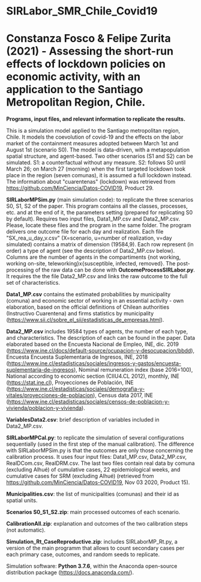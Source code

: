 # SIRLabor_SMR_Chile_Covid19

# Constanza Fosco &amp; Felipe Zurita (2021) - Assessing the short-run effects of lockdown policies on economic activity, with an application to the Santiago Metropolitan Region, Chile.

**Programs, input files, and relevant information to replicate the results.**

This is a simulation model applied to the Santiago metropolitan region, Chile. It models the coevolution of covid-19 and the effects on the labor market of the containment measures adopted between March 1st and August 1st (scenario S0). The model is data-driven, with a metapopulation spatial structure, and agent-based.
Two other scenarios (S1 and S2) can be simulated. S1: a counterfactual without any measure. S2: follows S0 until March 26; on March 27 (morning) when the first targeted lockdown took place in the region (seven comunas), it is assumed a full lockdown instead.
The information about "cuarentenas" (lockdown) was retrieved from https://github.com/MinCiencia/Datos-COVID19, Product 29.

**SIRLaborMPSim.py** (main simulation code): to replicate the three scenarios S0, S1, S2 of the paper.
This program contains all the classes, processes, etc. and at the end of it, the parameters setting (prepared for replicating S0 by default).
Requires two input files, Data1_MP.csv and Data2_MP.csv. Please, locate these files and the program in the same folder.
The program delivers one outcome file for each day and realization. Each file "SX_rea_u_day_v.csv" (X=scenario, u=number of realization, v=day simulated)
contains a matrix of dimension (19584,9). Each row represent (in order) a type of agent (see the description of Data2_MP.csv below). Columns are the number
of agents in the compartiments {not working, working on-site, teleworking}x{susceptible, infected, removed}.
The post-processing of the raw data can be done with **OutcomeProcessSIRLabor.py**. It requires the the file Data2_MP.csv and links the raw outcome to the full set
of characteristics.

**Data1_MP.csv** contains the estimated probabilities by municipality (comuna) and economic sector of working in an essential activity - own elaboration, based on the official definitions of Chilean authorities (Instructivo Cuarentena) and firms statistics by municipality (https://www.sii.cl/sobre_el_sii/estadisticas_de_empresas.html).

**Data2_MP.csv** includes 19584 types of agents, the number of each type, and characteristics. The description of each can be found in the paper. Data elaborated based on the Encuesta Nacional de Empleo, INE, dic. 2019 (https://www.ine.cl/docs/default-source/ocupacion-y-desocupacion/bbdd), Encuesta Encuesta Suplementaria de Ingresos, INE, 2018 (https://www.ine.cl/estadisticas/sociales/ingresos-y-gastos/encuesta-suplementaria-de-ingresos), Nominal remuneration index (base 2016=100), National according to economic section (CIIU4.CL 2012), monthly, INE (https://stat.ine.cl), Proyecciones de Población, INE (https://www.ine.cl/estadisticas/sociales/demografia-y-vitales/proyecciones-de-poblacion), Census data 2017, INE (https://www.ine.cl/estadisticas/sociales/censos-de-poblacion-y-vivienda/poblacion-y-vivienda).

**VariablesData2.csv**: brief description of variables included in Data2_MP.csv.

**SIRLaborMPCal.py**: to replicate the simulation of several configurations sequentially (used in the first step of the manual calibration). The difference with SIRLaborMPSim.py is that the outcomes are only those concerning the calibration process.
It uses four input files: Data1_MP.csv, Data2_MP.csv, RealDCom.csv, RealDRM.csv. The last two files contain real data by comuna (excluding Alhué) 
of cumulative cases, 22 epidemiological weeks, and cumulative cases for SRM (excluding Alhué) (retrieved from https://github.com/MinCiencia/Datos-COVID19, Nov 03 2020, Product 15).

**Municipalities.csv**: the list of municipalities (comunas) and their id as spatial units.

**Scenarios S0_S1_S2.zip**: main processed outcomes of each scenario. 

**CalibrationAll.zip**: explanation and outcomes of the two calibration steps (not automatic).

**Simulation_Rt_CaseReproductive.zip**: includes SIRLaborMP_Rt.py, a version of the main programm that allows to count secondary cases per each primary case, outcomes, and random seeds to replicate.

Simulation software: **Python 3.7.6**, within the Anaconda open-source distribution package (https://docs.anaconda.com/). 
